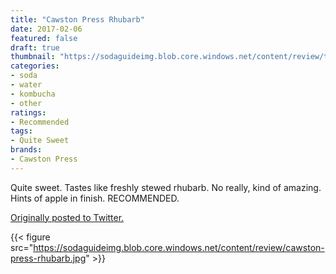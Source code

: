 ```yaml
---
title: "Cawston Press Rhubarb"
date: 2017-02-06
featured: false
draft: true
thumbnail: "https://sodaguideimg.blob.core.windows.net/content/review/thumbs/cawston-press-rhubarb.jpg"
categories:
- soda
- water
- kombucha
- other
ratings:
- Recommended
tags:
- Quite Sweet
brands:
- Cawston Press
---
```


Quite sweet. Tastes like freshly stewed rhubarb. No really, kind of amazing. Hints of apple in finish. RECOMMENDED.

[Originally posted to Twitter.](https://twitter.com/Cavorter/status/828685466861965313)

{{< figure src="https://sodaguideimg.blob.core.windows.net/content/review/cawston-press-rhubarb.jpg" >}}

